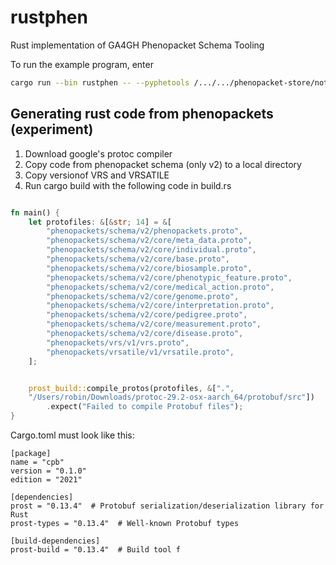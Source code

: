 # rustphen
Rust implementation of GA4GH Phenopacket Schema Tooling


To run the example program, enter
```bash
cargo run --bin rustphen -- --pyphetools /.../.../phenopacket-store/notebooks/CD28/input/CD28_IMD123_individuals.xlsx --json /.../.../hp.json 
```


## Generating rust code from phenopackets (experiment)

1. Download google's protoc compiler
2. Copy code from phenopacket schema (only v2) to a local directory
3. Copy versionof VRS and VRSATILE
4. Run cargo build with the following code in build.rs

```rust

fn main() {
    let protofiles: &[&str; 14] = &[
        "phenopackets/schema/v2/phenopackets.proto",
        "phenopackets/schema/v2/core/meta_data.proto",
        "phenopackets/schema/v2/core/individual.proto",
        "phenopackets/schema/v2/core/base.proto",
        "phenopackets/schema/v2/core/biosample.proto",
        "phenopackets/schema/v2/core/phenotypic_feature.proto",
        "phenopackets/schema/v2/core/medical_action.proto",
        "phenopackets/schema/v2/core/genome.proto",
        "phenopackets/schema/v2/core/interpretation.proto",
        "phenopackets/schema/v2/core/pedigree.proto",
        "phenopackets/schema/v2/core/measurement.proto",
        "phenopackets/schema/v2/core/disease.proto",
        "phenopackets/vrs/v1/vrs.proto",
        "phenopackets/vrsatile/v1/vrsatile.proto",
    ];


    prost_build::compile_protos(protofiles, &[".",
    "/Users/robin/Downloads/protoc-29.2-osx-aarch_64/protobuf/src"])
        .expect("Failed to compile Protobuf files");
}
```

Cargo.toml must look like this:
```
[package]
name = "cpb"
version = "0.1.0"
edition = "2021"

[dependencies]
prost = "0.13.4"  # Protobuf serialization/deserialization library for Rust
prost-types = "0.13.4"  # Well-known Protobuf types

[build-dependencies]
prost-build = "0.13.4"  # Build tool f
```